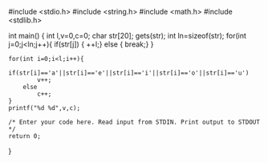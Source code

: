 #include <stdio.h>
#include <string.h>
#include <math.h>
#include <stdlib.h>

int main() {
    int l,v=0,c=0;
    char str[20];
    gets(str);
    int ln=sizeof(str);
    for(int j=0;j<ln;j++){
       if(str[j])
           { ++l;}
        else
        {
            break;}
    }

    for(int i=0;i<l;i++){
        if(str[i]=='a'||str[i]=='e'||str[i]=='i'||str[i]=='o'||str[i]=='u')
            v++;
        else
            c++;
    }
    printf("%d %d",v,c);

    /* Enter your code here. Read input from STDIN. Print output to STDOUT */    
    return 0;
}
